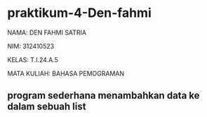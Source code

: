# praktikum-4-Den-fahmi
NAMA: DEN FAHMI SATRIA <p>
NIM: 312410523 <p>
KELAS: T.I.24.A.5 <p>
MATA KULIAH: BAHASA PEMOGRAMAN <p>
## program sederhana menambahkan data ke dalam sebuah list
